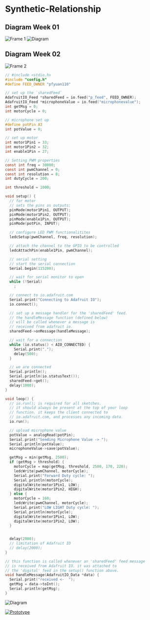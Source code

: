 # Synthetic-Relationship
## Diagram Week 01
![Frame 1](https://github.com/BakariSp/Creative_tech_03/assets/46394756/ea29f6b2-0ce3-4445-bd5c-0a375a3e56a1)
![Diagram](https://github.com/BakariSp/Creative_tech_03/assets/46394756/d8c67860-3c8f-4231-8e1f-c578955f9f95)

## Diagram Week 02
![Frame 2](https://github.com/BakariSp/Creative_tech_03/assets/46394756/a4ea000c-a136-47b7-a75e-57541653db46)

```c
// #include <stdio.h>
#include "config.h"
#define FEED_OWNER "pfyuan110"

// set up the `sharedFeed`
AdafruitIO_Feed *sharedFeed = io.feed("p_feed", FEED_OWNER);
AdafruitIO_Feed *microphoneValue = io.feed("microphonevalue");
int getMsg = 0;
int motorCycle = 0;

// microphone set up
#define potPin A3
int potValue = 0;

// set up motor
int motor1Pin1 = 33;
int motor1Pin2 = 32;
int enable1Pin = 27;

// Setting PWM properties
const int freq = 30000;
const int pwmChannel = 0;
const int resolution = 8;
int dutyCycle = 200;

int threshold = 1000;

void setup() {
  // for motor
  // sets the pins as outputs:
  pinMode(motor1Pin1, OUTPUT);
  pinMode(motor1Pin2, OUTPUT);
  pinMode(enable1Pin, OUTPUT);
  pinMode(potPin, INPUT);

  // configure LED PWM functionalitites
  ledcSetup(pwmChannel, freq, resolution);

  // attach the channel to the GPIO to be controlled
  ledcAttachPin(enable1Pin, pwmChannel);

  // serial setting
  // start the serial connection
  Serial.begin(115200);

  // wait for serial monitor to open
  while (!Serial)
    ;

  // connect to io.adafruit.com
  Serial.print("Connecting to Adafruit IO");
  io.connect();

  // set up a message handler for the 'sharedFeed' feed.
  // the handleMessage function (defined below)
  // will be called whenever a message is
  // received from adafruit io.
  sharedFeed->onMessage(handleMessage);

  // wait for a connection
  while (io.status() < AIO_CONNECTED) {
    Serial.print(".");
    delay(500);
  }

  // we are connected
  Serial.println();
  Serial.println(io.statusText());
  sharedFeed->get();
  delay(1000);
}

void loop() {
  // io.run(); is required for all sketches.
  // it should always be present at the top of your loop
  // function. it keeps the client connected to
  // io.adafruit.com, and processes any incoming data.
  io.run();

  // upload microphone value
  potValue = analogRead(potPin);
  Serial.print("Sending Microphone Value -> ");
  Serial.println(potValue);
  microphoneValue->save(potValue);

  getMsg = min(getMsg, 2500);
  if (getMsg > threshold) {
    motorCycle = map(getMsg, threshold, 2500, 170, 220);
    ledcWrite(pwmChannel, motorCycle);
    Serial.print("Forward Duty cycle: ");
    Serial.println(motorCycle);
    digitalWrite(motor1Pin1, LOW);
    digitalWrite(motor1Pin2, HIGH);
  } else {
    motorCycle = 160;
    ledcWrite(pwmChannel, motorCycle);
    Serial.print("LOW LIGHT Duty cycle: ");
    Serial.println(motorCycle);
    digitalWrite(motor1Pin1, LOW);
    digitalWrite(motor1Pin2, LOW);
  }


  delay(2000);
  // limitation of Adafruit IO
  // delay(2000);
}

// this function is called whenever an 'sharedFeed' feed message
// is received from Adafruit IO. it was attached to
// the 'digital' feed in the setup() function above.
void handleMessage(AdafruitIO_Data *data) {
  Serial.print("received <-  ");
  getMsg = data->toInt();
  Serial.println(getMsg);
}

```

![Diagram](https://github.com/BakariSp/Creative_tech_03/assets/46394756/92d00fa0-3a1a-4158-a16b-1207f71b7a43)

[![Prototype](https://github.com/BakariSp/Creative_tech_03/assets/46394756/004fbd6f-cb7b-47f6-b25c-cd0390c25541)]([https://vimeo.com/878148501])


